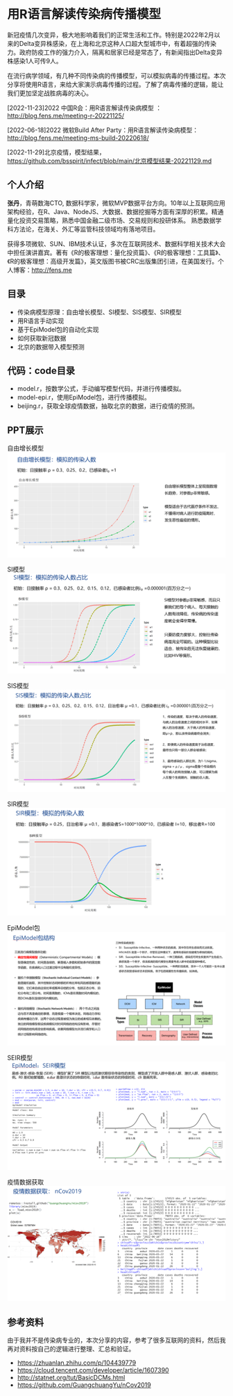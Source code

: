 # 用R语言解读传染病传播模型

新冠疫情几次变异，极大地影响着我们的正常生活和工作。特别是2022年2月以来的Delta变异株感染，在上海和北京这种人口超大型城市中，有着超强的传染力。政府防疫工作的强力介入，隔离和居家已经是常态了，有新闻指出Delta变异株感染1人可传9人。

在流行病学领域，有几种不同传染病的传播模型，可以模拟病毒的传播过程。本次分享将使用R语言，来给大家演示病毒传播的过程。了解了病毒传播的逻辑，能让我们更加坚定战胜病毒的决心。


[2022-11-23]2022 中国R会：用R语言解读传染病模型 ：http://blog.fens.me/meeting-r-20221125/

[2022-06-18]2022 微软Build After Party：用R语言解读传染病模型：http://blog.fens.me/meeting-ms-build-20220618/

[2022-11-29]北京疫情，模型结果，https://github.com/bsspirit/infect/blob/main/北京模型结果-20221129.md


## 个人介绍

<b>张丹</b>，青萌数海CTO, 数据科学家，微软MVP数据平台方向。10年以上互联网应用架构经验，在R、Java、NodeJS、大数据、数据挖掘等方面有深厚的积累。精通量化投资交易策略，熟悉中国金融二级市场、交易规则和投研体系。 熟悉数据学科方法论，在海关、外汇等监管科技领域均有落地项目。

获得多项微软、SUN、IBM技术认证，多次在互联网技术、数据科学相关技术大会中担任演讲嘉宾。著有《R的极客理想：量化投资篇》、《R的极客理想：工具篇》、《R的极客理想：高级开发篇》，英文版图书被CRC出版集团引进，在美国发行。个人博客：http://fens.me 


## 目录

+ 传染病模型原理：自由增长模型、SI模型、SIS模型、SIR模型
+ 用R语言手动实现
+ 基于EpiModel包的自动化实现
+ 如何获取新冠数据
+ 北京的数据带入模型预测

## 代码：code目录

+ model.r，按数学公式，手动编写模型代码，并进行传播模拟。
+ model-epi.r，使用EpiModel包，进行传播模拟。
+ beijing.r，获取全球疫情数据，抽取北京的数据，进行疫情的预测。


## PPT展示

自由增长模型
![](./image/01.png)

SI模型
![](./image/02.png)

SIS模型
![](./image/03.png)

SIR模型
![](./image/04.png)

EpiModel包
![](./image/05.png)

SEIR模型
![](./image/06.png)

疫情数据获取
![](./image/07.png)

## 参考资料

由于我并不是传染病专业的，本次分享的内容，参考了很多互联网的资料，然后我再对资料按自己的逻辑进行整理、汇总和验证。

+ https://zhuanlan.zhihu.com/p/104439779
+ https://cloud.tencent.com/developer/article/1607390
+ http://statnet.org/tut/BasicDCMs.html
+ https://github.com/GuangchuangYu/nCov2019




